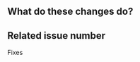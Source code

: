 <!--
Thanks for your contribution! please review https://github.com/alibaba/libvineyard/blob/main/CONTRIBUTING.rst before opening an issue.
-->

## What do these changes do?

<!-- Please give a short brief about these changes. -->

## Related issue number

<!-- Are there any issues opened that will be resolved by merging this change? -->

Fixes
